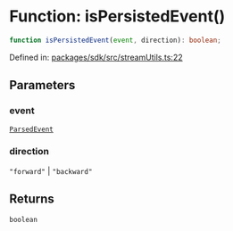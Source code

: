 # Function: isPersistedEvent()

```ts
function isPersistedEvent(event, direction): boolean;
```

Defined in: [packages/sdk/src/streamUtils.ts:22](https://github.com/towns-protocol/towns/blob/0db1fd0ac7258e8db8cedfb6183e8eade8284fa1/packages/sdk/src/streamUtils.ts#L22)

## Parameters

### event

[`ParsedEvent`](../interfaces/ParsedEvent.md)

### direction

`"forward"` | `"backward"`

## Returns

`boolean`
